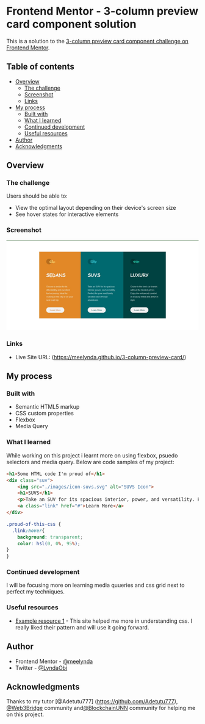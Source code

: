 # Frontend Mentor - 3-column preview card component solution

This is a solution to the [3-column preview card component challenge on Frontend Mentor](https://www.frontendmentor.io/challenges/3column-preview-card-component-pH92eAR2-). 

## Table of contents

- [Overview](#overview)
  - [The challenge](#the-challenge)
  - [Screenshot](#screenshot)
  - [Links](#links)
- [My process](#my-process)
  - [Built with](#built-with)
  - [What I learned](#what-i-learned)
  - [Continued development](#continued-development)
  - [Useful resources](#useful-resources)
- [Author](#author)
- [Acknowledgments](#acknowledgments)


## Overview

### The challenge

Users should be able to:

- View the optimal layout depending on their device's screen size
- See hover states for interactive elements

### Screenshot

![](./images/screenshot.jpg)


### Links

- Live Site URL: (https://meelynda.github.io/3-column-preview-card/)

## My process

### Built with

- Semantic HTML5 markup
- CSS custom properties
- Flexbox
- Media Query


### What I learned

While working on this project i learnt more on using flexbox, psuedo selectors and media query.
Below are code samples of my project:

```html
<h1>Some HTML code I'm proud of</h1>
<div class="suv">
    <img src="./images/icon-suvs.svg" alt="SUVS Icon">
    <h1>SUVS</h1>
    <p>Take an SUV for its spacious interior, power, and versatility. Perfect for your next family vacation and off-road adventures.</p>
    <a class="link" href="#">Learn More</a>
</div>
```
```css
.proud-of-this-css {
  .link:hover{
    background: transparent;
    color: hsl(0, 0%, 95%);
}
}
```

### Continued development

I will be focusing more on learning media quueries and css grid next to perfect my techniques.  

### Useful resources

- [Example resource 1](https://www.w3schools.com/css) - This site helped me more in understanding css. I really liked their pattern and will use it going forward.


## Author

- Frontend Mentor - [@meelynda](https://www.frontendmentor.io/profile/yourusername)
- Twitter - [@LyndaObi](https://www.twitter.com/yourusername)


## Acknowledgments

Thanks to my tutor [@Adetutu777] (https://github.com/Adetutu777), [@Web3Bridge](https://twitter.com/Web3Bridge) community and[@BlockchainUNN](https://twitter.com/blockchainunn) community for helping me on this project.